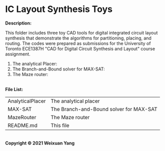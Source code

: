 # IC Layout Synthesis Toys
<b>Description:</b><br>

This folder includes three toy CAD tools for digital integrated circuit layout synthesis that demonstrate the algorithms for partitioning, placing, and routing. The codes were prepared as submissions for the University of Toronto ECE1387H "CAD for Digital Circuit Synthesis and Layout" course assignment. 

1. The analytical Placer: 
2. The Branch-and-Bound solver for MAX-SAT:
3. The Maze router:

<br><b>File List:</b><br>

<table border="0">
    <tr>
        <td>AnalyticalPlacer</td>
        <td>The analytical placer</td>
    </tr>
    <tr>
        <td>MAX-SAT</td>
        <td>The Branch-and-Bound solver for MAX-SAT</td>
    </tr>
    <tr>
        <td>MazeRouter</td>
        <td>The Maze router</td>
    </tr>
    <tr>
        <td>README.md</td>
        <td>This file</td>
    </tr>
</table>

<br><b>Copyright © 2021 Weixuan Yang</b>
